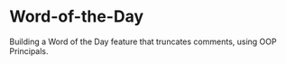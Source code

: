 # Word-of-the-Day
Building a Word of the Day feature that truncates comments, using OOP Principals.
